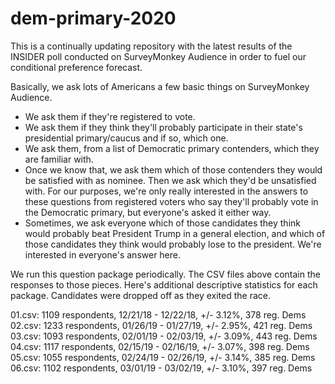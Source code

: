 # dem-primary-2020

This is a continually updating repository with the latest results of the INSIDER poll conducted on SurveyMonkey Audience in order to fuel our conditional preference forecast.

Basically, we ask lots of Americans a few basic things on SurveyMonkey Audience. 

- We ask them if they're registered to vote.
- We ask them if they think they'll probably participate in their state's presidential primary/caucus and if so, which one. 
- We ask them, from a list of Democratic primary contenders, which they are familiar with.
- Once we know that, we ask them which of those contenders they would be satisfied with as nominee. Then we ask which they'd be unsatisfied with. For our purposes, we're only really interested in the answers to these questions from registered voters who say they'll probably vote in the Democratic primary, but everyone's asked it either way. 
- Sometimes, we ask everyone which of those candidates they think would probably beat President Trump in a general election, and which of those candidates they think would probably lose to the president. We're interested in everyone's answer here.

We run this question package periodically. The CSV files above contain the responses to those pieces. Here's additional descriptive statistics for each package. Candidates were dropped off as they exited the race.

01.csv: 1109 respondents, 12/21/18 - 12/22/18, +/- 3.12%, 378 reg. Dems
02.csv: 1233 respondents, 01/26/19 - 01/27/19, +/- 2.95%, 421 reg. Dems
03.csv: 1093 respondents, 02/01/19 - 02/03/19, +/- 3.09%, 443 reg. Dems
04.csv: 1117 respondents, 02/15/19 - 02/16/19, +/- 3.07%, 398 reg. Dems
05.csv: 1055 respondents, 02/24/19 - 02/26/19, +/- 3.14%, 385 reg. Dems
06.csv: 1102 respondents, 03/01/19 - 03/02/19, +/- 3.10%, 397 reg. Dems
